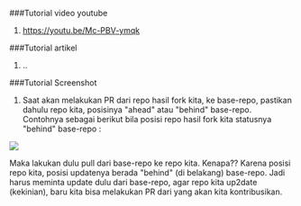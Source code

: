 ###Tutorial video youtube 
1. https://youtu.be/Mc-PBV-ymqk


###Tutorial artikel
1. ..

###Tutorial Screenshot
1. Saat akan melakukan PR dari repo hasil fork kita, ke base-repo, pastikan dahulu repo kita, posisinya "ahead" atau "behind" base-repo. Contohnya sebagai berikut bila posisi repo hasil fork kita statusnya "behind" base-repo :
<img src="https://raw.githubusercontent.com/mudrikul/open-CI-web/master/img/behind.JPG">

Maka lakukan dulu pull dari base-repo ke repo kita. Kenapa?? Karena posisi repo kita, posisi updatenya berada "behind" (di belakang) base-repo. Jadi harus meminta update dulu dari base-repo, agar repo kita up2date (kekinian), baru kita bisa melakukan PR dari yang akan kita kontribusikan.

